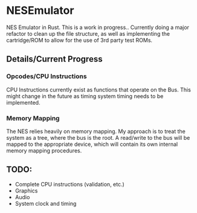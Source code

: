 # NESEmulator
NES Emulator in Rust. This is a work in progress.. Currently doing a major refactor to clean up the file structure, as well as implementing the cartridge/ROM to allow for the use of 3rd party test ROMs.

## Details/Current Progress

### Opcodes/CPU Instructions
CPU Instructions currently exist as functions that operate on the Bus. This might change in the future as timing system timing needs to be implemented.

### Memory Mapping
The NES relies heavily on memory mapping. My approach is to treat the system as a tree, where the bus is the root. A read/write to the bus will be mapped to the appropriate device, which will contain its own internal memory mapping procedures.

## TODO:
- Complete CPU instructions (validation, etc.)
- Graphics
- Audio
- System clock and timing